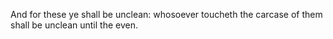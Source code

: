 And for these ye shall be unclean: whosoever toucheth the carcase of them shall be unclean until the even.
